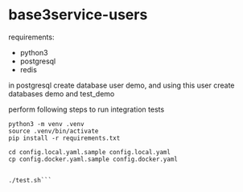 # base3service-users

requirements:
  - python3
  - postgresql
  - redis


in postgresql create database user demo, and using this user create databases demo and test_demo


perform following steps to run integration tests

```
python3 -m venv .venv
source .venv/bin/activate
pip install -r requirements.txt

cd config.local.yaml.sample config.local.yaml
cp config.docker.yaml.sample config.docker.yaml


./test.sh```